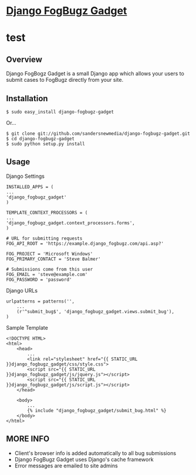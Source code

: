 [Django FogBugz Gadget](http://github.com/sandersnewmedia/django-fogbugz-gadget)
================================================================================

# test

Overview
--------
Django FogBogz Gadget is a small Django app which allows your users to submit cases to FogBugz directly from your site.

Installation
------------
    $ sudo easy_install django-fogbugz-gadget

Or...

    $ git clone git://github.com/sandersnewmedia/django-fogbugz-gadget.git
    $ cd django-fogbugz-gadget
    $ sudo python setup.py install

Usage
-----
Django Settings

    INSTALLED_APPS = (
    ...
    'django_fogbugz_gadget'
    )

    TEMPLATE_CONTEXT_PROCESSORS = (
    ...
    'django_fogbugz_gadget.context_processors.forms',
    )

    # URL for submitting requests
    FOG_API_ROOT = 'https://example.django_fogbugz.com/api.asp?'

    FOG_PROJECT = 'Microsoft Windows'
    FOG_PRIMARY_CONTACT = 'Steve Balmer'

    # Submissions come from this user
    FOG_EMAIL = 'steve@example.com'
    FOG_PASSWORD = 'password'

Django URLs 

    urlpatterns = patterns('',
        ...
        (r'^submit_bug$', 'django_fogbugz_gadget.views.submit_bug'),
    )

Sample Template 

    <!DOCTYPE HTML>
    <html>
        <head>
            ...
            <link rel="stylesheet" href="{{ STATIC_URL }}django_fogbugz_gadget/css/style.css">
            <script src="{{ STATIC_URL }}django_fogbugz_gadget/js/jquery.js"></script>
            <script src="{{ STATIC_URL }}django_fogbugz_gadget/js/script.js"></script>
        </head>

        <body>
            ...
            {% include "django_fogbugz_gadget/submit_bug.html" %}
        </body>
    </html>

MORE INFO
---------
- Client's browser info is added automatically to all bug submissions
- Django FogBugz Gadget uses Django's cache framework
- Error messages are emailed to site admins
